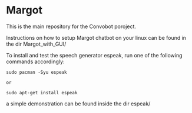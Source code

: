 # Margot
This is the main repository for the Convobot poroject.

Instructions on how to setup Margot chatbot on your linux can be found in the dir Margot_with_GUI/

To install and test the speech generator espeak, run one of the following commands accordingly:

    sudo pacman -Syu espeak
    
    or
    
    sudo apt-get install espeak

a simple demonstration can be found inside the dir espeak/
